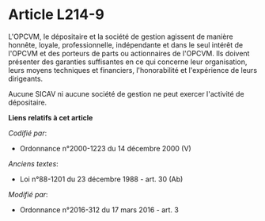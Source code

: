 # Article L214-9

L'OPCVM, le dépositaire et la société de gestion agissent de manière honnête, loyale, professionnelle, indépendante et dans
le seul intérêt de l'OPCVM et des porteurs de parts ou actionnaires de l'OPCVM. Ils doivent présenter des garanties
suffisantes en ce qui concerne leur organisation, leurs moyens techniques et financiers, l'honorabilité et l'expérience de
leurs dirigeants. 

Aucune SICAV ni aucune société de gestion ne peut exercer l'activité de dépositaire.

**Liens relatifs à cet article**

_Codifié par_:

  - Ordonnance n°2000-1223 du 14 décembre 2000 (V)

_Anciens textes_:

  - Loi n°88-1201 du 23 décembre 1988 - art. 30 (Ab)

_Modifié par_:

  - Ordonnance n°2016-312 du 17 mars 2016 - art. 3

